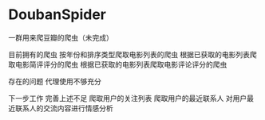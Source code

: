 # DoubanSpider
一群用来爬豆瓣的爬虫（未完成）

目前拥有的爬虫
按年份和排序类型爬取电影列表的爬虫
根据已获取的电影列表爬取电影简评评分的爬虫
根据已获取的电影列表爬取电影评论评分的爬虫

存在的问题
代理使用不够充分

下一步工作
完善上述不足
爬取用户的关注列表
爬取用户的最近联系人
对用户最近联系人的交流内容进行情感分析
